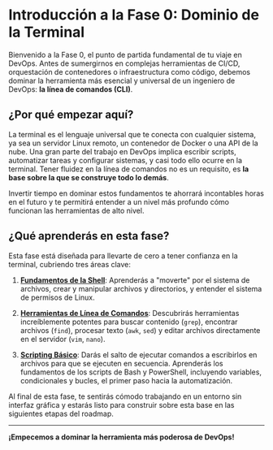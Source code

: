 # Introducción a la Fase 0: Dominio de la Terminal

Bienvenido a la Fase 0, el punto de partida fundamental de tu viaje en DevOps. Antes de sumergirnos en complejas herramientas de CI/CD, orquestación de contenedores o infraestructura como código, debemos dominar la herramienta más esencial y universal de un ingeniero de DevOps: **la línea de comandos (CLI)**.

## ¿Por qué empezar aquí?

La terminal es el lenguaje universal que te conecta con cualquier sistema, ya sea un servidor Linux remoto, un contenedor de Docker o una API de la nube. Una gran parte del trabajo en DevOps implica escribir scripts, automatizar tareas y configurar sistemas, y casi todo ello ocurre en la terminal. Tener fluidez en la línea de comandos no es un requisito, es **la base sobre la que se construye todo lo demás**.

Invertir tiempo en dominar estos fundamentos te ahorrará incontables horas en el futuro y te permitirá entender a un nivel más profundo cómo funcionan las herramientas de alto nivel.

## ¿Qué aprenderás en esta fase?

Esta fase está diseñada para llevarte de cero a tener confianza en la terminal, cubriendo tres áreas clave:

1.  **[Fundamentos de la Shell](./01-fundamentos-shell.md)**: Aprenderás a "moverte" por el sistema de archivos, crear y manipular archivos y directorios, y entender el sistema de permisos de Linux.

2.  **[Herramientas de Línea de Comandos](./02-herramientas-cli.md)**: Descubrirás herramientas increíblemente potentes para buscar contenido (`grep`), encontrar archivos (`find`), procesar texto (`awk`, `sed`) y editar archivos directamente en el servidor (`vim`, `nano`).

3.  **[Scripting Básico](./03-scripting-basico.md)**: Darás el salto de ejecutar comandos a escribirlos en archivos para que se ejecuten en secuencia. Aprenderás los fundamentos de los scripts de Bash y PowerShell, incluyendo variables, condicionales y bucles, el primer paso hacia la automatización.

Al final de esta fase, te sentirás cómodo trabajando en un entorno sin interfaz gráfica y estarás listo para construir sobre esta base en las siguientes etapas del roadmap.

---

**¡Empecemos a dominar la herramienta más poderosa de DevOps!**

